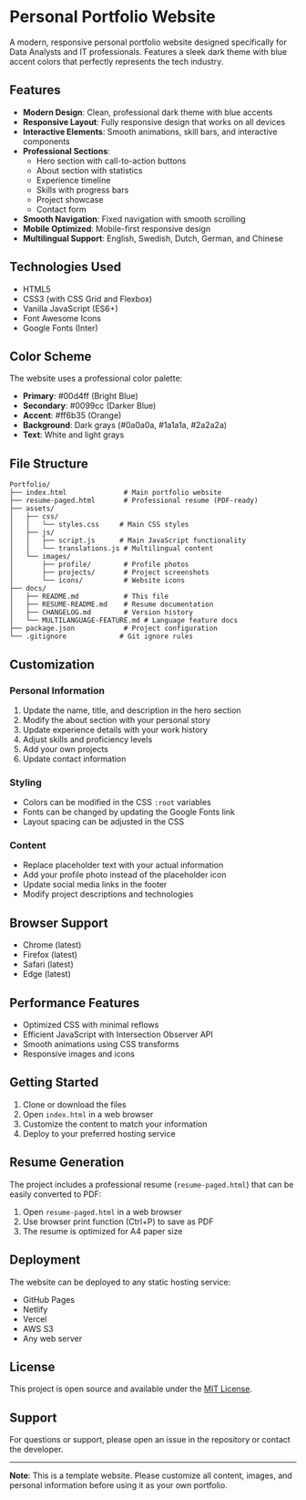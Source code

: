 # Personal Portfolio Website

A modern, responsive personal portfolio website designed specifically for Data Analysts and IT professionals. Features a sleek dark theme with blue accent colors that perfectly represents the tech industry.

## Features

- **Modern Design**: Clean, professional dark theme with blue accents
- **Responsive Layout**: Fully responsive design that works on all devices
- **Interactive Elements**: Smooth animations, skill bars, and interactive components
- **Professional Sections**: 
  - Hero section with call-to-action buttons
  - About section with statistics
  - Experience timeline
  - Skills with progress bars
  - Project showcase
  - Contact form
- **Smooth Navigation**: Fixed navigation with smooth scrolling
- **Mobile Optimized**: Mobile-first responsive design
- **Multilingual Support**: English, Swedish, Dutch, German, and Chinese

## Technologies Used

- HTML5
- CSS3 (with CSS Grid and Flexbox)
- Vanilla JavaScript (ES6+)
- Font Awesome Icons
- Google Fonts (Inter)

## Color Scheme

The website uses a professional color palette:
- **Primary**: #00d4ff (Bright Blue)
- **Secondary**: #0099cc (Darker Blue)
- **Accent**: #ff6b35 (Orange)
- **Background**: Dark grays (#0a0a0a, #1a1a1a, #2a2a2a)
- **Text**: White and light grays

## File Structure

```
Portfolio/
├── index.html              # Main portfolio website
├── resume-paged.html       # Professional resume (PDF-ready)
├── assets/
│   ├── css/
│   │   └── styles.css     # Main CSS styles
│   ├── js/
│   │   ├── script.js      # Main JavaScript functionality
│   │   └── translations.js # Multilingual content
│   └── images/
│       ├── profile/        # Profile photos
│       ├── projects/       # Project screenshots
│       └── icons/          # Website icons
├── docs/
│   ├── README.md           # This file
│   ├── RESUME-README.md    # Resume documentation
│   ├── CHANGELOG.md        # Version history
│   └── MULTILANGUAGE-FEATURE.md # Language feature docs
├── package.json            # Project configuration
└── .gitignore             # Git ignore rules
```

## Customization

### Personal Information
1. Update the name, title, and description in the hero section
2. Modify the about section with your personal story
3. Update experience details with your work history
4. Adjust skills and proficiency levels
5. Add your own projects
6. Update contact information

### Styling
- Colors can be modified in the CSS `:root` variables
- Fonts can be changed by updating the Google Fonts link
- Layout spacing can be adjusted in the CSS

### Content
- Replace placeholder text with your actual information
- Add your profile photo instead of the placeholder icon
- Update social media links in the footer
- Modify project descriptions and technologies

## Browser Support

- Chrome (latest)
- Firefox (latest)
- Safari (latest)
- Edge (latest)

## Performance Features

- Optimized CSS with minimal reflows
- Efficient JavaScript with Intersection Observer API
- Smooth animations using CSS transforms
- Responsive images and icons

## Getting Started

1. Clone or download the files
2. Open `index.html` in a web browser
3. Customize the content to match your information
4. Deploy to your preferred hosting service

## Resume Generation

The project includes a professional resume (`resume-paged.html`) that can be easily converted to PDF:
1. Open `resume-paged.html` in a web browser
2. Use browser print function (Ctrl+P) to save as PDF
3. The resume is optimized for A4 paper size

## Deployment

The website can be deployed to any static hosting service:
- GitHub Pages
- Netlify
- Vercel
- AWS S3
- Any web server

## License

This project is open source and available under the [MIT License](LICENSE).

## Support

For questions or support, please open an issue in the repository or contact the developer.

---

**Note**: This is a template website. Please customize all content, images, and personal information before using it as your own portfolio. 